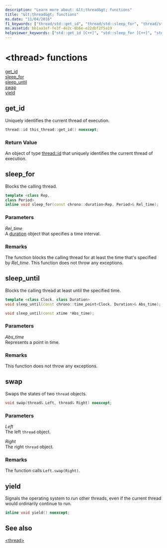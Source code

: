 ```yaml
---
description: "Learn more about: &lt;thread&gt; functions"
title: "&lt;thread&gt; functions"
ms.date: "11/04/2016"
f1_keywords: ["thread/std::get_id", "thread/std::sleep_for", "thread/std::sleep_until", "thread/std::swap", "thread/std::yield"]
ms.assetid: bb1aa1ef-fe3f-4e2c-8b6e-e22dbf2f5a19
helpviewer_keywords: ["std::get_id [C++]", "std::sleep_for [C++]", "std::sleep_until [C++]", "std::swap [C++]", "std::yield [C++]"]
---
```

# &lt;thread&gt; functions

[get_id](#get_id)\
[sleep_for](#sleep_for)\
[sleep_until](#sleep_until)\
[swap](#swap)\
[yield](#yield)

## <a name="get_id"></a> get_id

Uniquely identifies the current thread of execution.

```cpp
thread::id this_thread::get_id() noexcept;
```

### Return Value

An object of type [thread::id](../standard-library/thread-class.md) that uniquely identifies the current thread of execution.

## <a name="sleep_for"></a> sleep_for

Blocks the calling thread.

```cpp
template <class Rep,
class Period>
inline void sleep_for(const chrono::duration<Rep, Period>& Rel_time);
```

### Parameters

*Rel_time*\
A [duration](../standard-library/duration-class.md) object that specifies a time interval.

### Remarks

The function blocks the calling thread for at least the time that's specified by *Rel_time*. This function does not throw any exceptions.

## <a name="sleep_until"></a> sleep_until

Blocks the calling thread at least until the specified time.

```cpp
template <class Clock, class Duration>
void sleep_until(const chrono::time_point<Clock, Duration>& Abs_time);

void sleep_until(const xtime *Abs_time);
```

### Parameters

*Abs_time*\
Represents a point in time.

### Remarks

This function does not throw any exceptions.

## <a name="swap"></a> swap

Swaps the states of two `thread` objects.

```cpp
void swap(thread& Left, thread& Right) noexcept;
```

### Parameters

*Left*\
The left `thread` object.

*Right*\
The right `thread` object.

### Remarks

The function calls `Left.swap(Right)`.

## <a name="yield"></a> yield

Signals the operating system to run other threads, even if the current thread would ordinarily continue to run.

```cpp
inline void yield() noexcept;
```

## See also

[\<thread>](../standard-library/thread.md)
